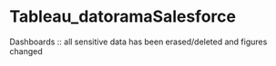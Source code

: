 # Tableau_datoramaSalesforce
Dashboards :: all sensitive data has been erased/deleted and figures changed

